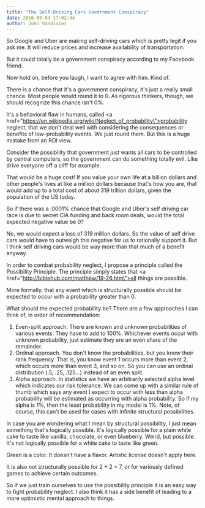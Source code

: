 ```yaml
---
title: "The Self-Driving Cars Government Conspiracy"
date: 2016-09-04 17:02:44
author: John Vandivier
---
```




So Google and Uber are making self-driving cars which is pretty legit if you ask me. It will reduce prices and increase availability of transportation.

But it could totally be a government conspiracy according to my Facebook friend.

Now hold on, before you laugh, I want to agree with him. Kind of.

There is a chance that it's a government conspiracy, it's just a really small chance. Most people would round it to 0. As rigorous thinkers, though, we should recognize this chance isn't 0%.

It's a behavioral flaw in humans, called <a href=\"https://en.wikipedia.org/wiki/Neglect_of_probability\">probability neglect</a>, that we don't deal well with considering the consequences or benefits of low-probability events. We just round them. But this is a huge mistake from an ROI view.

Consider the possibility that government just wants all cars to be controlled by central computers, so the government can do something totally evil. Like drive everyone off a cliff for example.

That would be a huge cost! If you value your own life at a billion dollars and other people's lives at like a million dollars because that's how you are, that would add up to a total cost of about 319 trillion dollars, given the population of the US today.

So if there was a .0001% chance that Google and Uber's self driving car race is due to secret CIA funding and back room deals, would the total expected negative value be 0?

No, we would expect a loss of 319 million dollars. So the value of self drive cars would have to outweigh this negative for us to rationally support it. But I think self driving cars would be way more than that much of a benefit anyway.

In order to combat probability neglect, I propose a principle called the Possibility Principle. The principle simply states that <a href=\"http://biblehub.com/matthew/19-26.htm\">all things are possible</a>.

More formally, that any event which is structurally possible should be expected to occur with a probability greater than 0.

What should the expected probability be? There are a few approaches I can think of, in order of recommendation:
<ol>
 	<li>Even-split approach. There are known and unknown probabilities of various events. They have to add to 100%. Whichever events occur with unknown probability, just estimate they are an even share of the remainder.</li>
 	<li>Ordinal approach. You don't know the probabilities, but you know their rank frequency. That is, you know event 1 occurs more than event 2, which occurs more than event 3, and so on. So you can use an ordinal distribution (.5, .25, .125...) instead of an even split.</li>
 	<li>Alpha approach. In statistics we have an arbitrarily selected alpha level which indicates our risk tolerance. We can come up with a similar rule of thumb which says any event I expect to occur with less than alpha probability will be estimated as occurring with alpha probability. So if my alpha is 1%, then the least probability in my model is 1%. Note, of course, this can't be used for cases with infinite structural possibilities.</li>
</ol>
In case you are wondering what I mean by structural possibility, I just mean something that's logically possible. It's logically possible for a plain white cake to taste like vanilla, chocolate, or even blueberry. Weird, but possible. It's not logically possible for a white cake to taste like green.

Green is a color. It doesn't have a flavor. Artistic license doesn't apply here.

It is also not structurally possible for 2 + 2 = 7, or for variously defined games to achieve certain outcomes.

So if we just train ourselves to use the possibility principle it is an easy way to fight probability neglect. I also think it has a side benefit of leading to a more optimistic mental approach to things.
